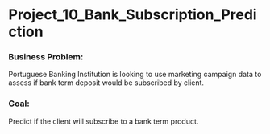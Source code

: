 # Project_10_Bank_Subscription_Prediction

### Business Problem: 
Portuguese Banking Institution is looking to use marketing campaign data to assess if bank term deposit would be subscribed by client. 

### Goal: 
Predict if the client will subscribe to a bank term product.


